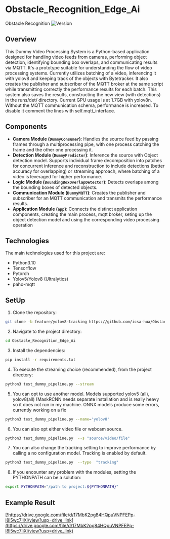 # Obstacle_Recognition_Edge_Ai
Obstacle Recognition 
![Version](https://img.shields.io/badge/version-0.1.0-brightgreen.svg)


## Overview
This Dummy Video Processing System is a Python-based application designed for handling video feeds from cameras, performing object detection, identifying bounding box overlaps, and communicating results via MQTT. It's a prototype suitable for understanding the flow of video processing systems. Currently utilizes batching of a video, inferencing it with yolov8 and keeping track of the objects with Bytetracker. It also creates the publisher and subscriber of the MQTT broker at the same script while transmitting correctly the performance results for each batch. This system also saves the results, constructing the new view (with detections) in the runs/det/ directory. Current GPU usage is at 1.7GB with yolov8n. Without the MQTT communication schema, performance is increased. To disable it comment the lines with self.mqtt_interface. 

## Components
- **Camera Module (`DummyConsumer`)**: Handles the source feed by passing frames through a multiprocessing pipe, with one process catching the frame and the other one processing it.  
- **Detection Module (`DummyPredictor`)**: Inference the source with Object detection model. Supports individual frame decomposition into patches for concurrent inference and reconstruction to include detections (better accuracy for overlapping) or streaming approach, where batching of a video is leveraged for higher performance. 
- **Logic Module (`BoundingBoxOverlapDetector`)**: Detects overlaps among the bounding boxes of detected objects.
- **Communication Module (`DummyMQTT`)**: Creates the publisher and subscriber for an MQTT communication and transmits the performance results. 
- **Application Module (`app`)**: Connects the distinct application components, creating the main process, mqtt broker, seting up the object detection model and using the corresponding video processing operation 

## Technologies
The main technologies used for this project are: 
* Python3.10
* Tensorflow
* Pytorch
* Yolov5/Yolov8 (Ultralytics)
* paho-mqtt
  

## SetUp
1. Clone the repository:
```sh
git clone -b feature/yolov8-tracking https://github.com/icsa-hua/Obstacle_Recognition_Edge_Ai.git
```
2. Navigate to the project directory:
```sh
cd Obstacle_Recognition_Edge_Ai
```
3. Install the dependencies:
```sh
pip install -r requirements.txt
```
4. To execute the streaming choice (recommended), from the project directory:
```sh
python3 test_dummy_pipeline.py --stream 
```
5. You can opt to use another model. Models supported yolov5 (all), yolov8(all) (MaskRCNN needs separate installation and is really heavy so it does not run in my machine. ONNX models produce some errors, currently working on a fix
```sh
python3 test_dummy_pipeline.py --name='yolov8' 
```
6. You can also opt either video file or webcam source. 
```sh
python3 test_dummy_pipeline.py  --s "source/video/file" 
```
7. You can also change the tracking setting to improve performance by calling a no configuration model. Tracking is enabled by default. 
```sh
python3 test_dummy_pipeline.py  --type  "tracking"  
```
8. If you encounter any problem with the modules, setting the PYTHONPATH can be a solution:
```sh
export PYTHONPATH="/path to project:${PYTHONPATH}"
```

## Example Result
[!https://drive.google.com/file/d/17MbK2pg84HQpuVNPFEPp-I8l5wc7liXi/view?usp=drive_link](https://drive.google.com/file/d/17MbK2pg84HQpuVNPFEPp-I8l5wc7liXi/view?usp=drive_link)

